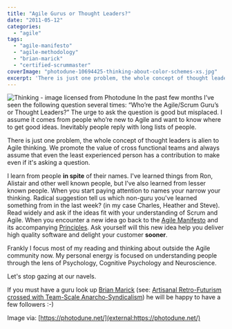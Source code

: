 ```yaml
---
title: "Agile Gurus or Thought Leaders?"
date: "2011-05-12"
categories: 
  - "agile"
tags: 
  - "agile-manifesto"
  - "agile-methodology"
  - "brian-marick"
  - "certified-scrummaster"
coverImage: "photodune-10694425-thinking-about-color-schemes-xs.jpg"
excerpt: 'There is just one problem, the whole concept of thought leaders is alien to Agile'
---
```


![Thinking - image licensed from Photodune](src/content/blog/agile-gurus-or-thought-leaders/images/photodune-10694425-thinking-about-color-schemes-xs.jpg) In the past few months I’ve seen the following question several times: “Who’re the Agile/Scrum Guru’s or Thought Leaders?” The urge to ask the question is good but misplaced. I assume it comes from people who’re new to Agile and want to know where to get good ideas. Inevitably people reply with long lists of people.

There is just one problem, the whole concept of thought leaders is alien to Agile thinking. We promote the value of cross functional teams and always assume that even the least experienced person has a contribution to make even if it's asking a question.

I learn from people **in spite** of their names. I've learned things from Ron, Alistair and other well known people, but I've also learned from lesser known people. When you start paying attention to names your narrow your thinking. Radical suggestion tell us which non-guru you've learned something from in the last week? (in my case Charles, Heather and Steve). Read widely and ask if the ideas fit with your understanding of Scrum and Agile. When you encounter a new idea go back to the [Agile Manifesto](external:https://agilemanifesto.org/) and its accompanying [Principles](external:https://agilemanifesto.org/principles.html). Ask yourself will this new idea help you deliver high quality software and delight your customer **sooner**.

Frankly I focus most of my reading and thinking about outside the Agile community now. My personal energy is focused on understanding people through the lens of Psychology, Cognitive Psychology and Neuroscience.

Let's stop gazing at our navels.

If you must have a guru look up [Brian Marick](external:https://www.exampler.com/blog/) (see: [Artisanal Retro-Futurism crossed with Team-Scale Anarcho-Syndicalism](external:https://www.exampler.com/blog/2009/05/02/artisanal-retro-futurism-⊗-team-scale-anarcho-syndicalism/)) he will be happy to have a few followers :-)

Image via: [https://photodune.net/](external:https://photodune.net/)
